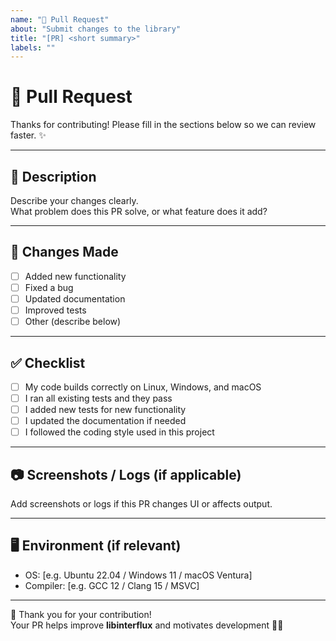 ```yaml
---
name: "🚀 Pull Request"
about: "Submit changes to the library"
title: "[PR] <short summary>"
labels: ""
---
```


# 🚀 Pull Request

Thanks for contributing! Please fill in the sections below so we can review faster. ✨

---

## 📝 Description
Describe your changes clearly.  
What problem does this PR solve, or what feature does it add?

---

## 🔧 Changes Made
- [ ] Added new functionality
- [ ] Fixed a bug
- [ ] Updated documentation
- [ ] Improved tests
- [ ] Other (describe below)

---

## ✅ Checklist
- [ ] My code builds correctly on Linux, Windows, and macOS
- [ ] I ran all existing tests and they pass
- [ ] I added new tests for new functionality
- [ ] I updated the documentation if needed
- [ ] I followed the coding style used in this project

---

## 📷 Screenshots / Logs (if applicable)
Add screenshots or logs if this PR changes UI or affects output.

---

## 🖥️ Environment (if relevant)
- OS: [e.g. Ubuntu 22.04 / Windows 11 / macOS Ventura]
- Compiler: [e.g. GCC 12 / Clang 15 / MSVC]

---

🙏 Thank you for your contribution!  
Your PR helps improve **libinterflux** and motivates development 🚀💖